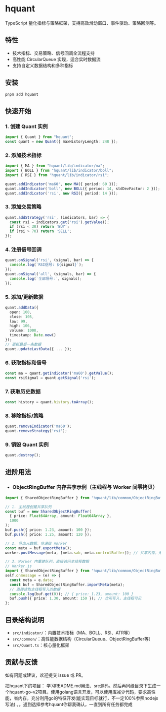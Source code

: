 
# hquant

TypeScript 量化指标与策略框架，支持高效滑动窗口、事件驱动、策略回测等。

## 特性
- 技术指标、交易策略、信号回调全流程支持
- 高性能 CircularQueue 实现，适合实时数据流
- 支持自定义数据结构和多种指标

## 安装
```bash
pnpm add hquant
```

## 快速开始

### 1. 创建 Quant 实例
```ts
import { Quant } from "hquant";
const quant = new Quant({ maxHistoryLength: 240 });
```

### 2. 添加技术指标
```ts
import { MA } from "hquant/lib/indicator/ma";
import { BOLL } from "hquant/lib/indicator/boll";
import { RSI } from "hquant/lib/indicator/rsi";

quant.addIndicator('ma60', new MA({ period: 60 }));
quant.addIndicator('boll', new BOLL({ period: 14, stdDevFactor: 2 }));
quant.addIndicator('rsi', new RSI({ period: 14 }));
```

### 3. 添加交易策略
```ts
quant.addStrategy('rsi', (indicators, bar) => {
  const rsi = indicators.get('rsi').getValue();
  if (rsi < 30) return 'BUY';
  if (rsi > 70) return 'SELL';
});
```

### 4. 注册信号回调
```ts
quant.onSignal('rsi', (signal, bar) => {
  console.log(`RSI信号: ${signal}`);
});
quant.onSignal('all', (signals, bar) => {
  console.log(`全部信号:`, signals);
});
```

### 5. 添加/更新数据
```ts
quant.addData({
  open: 100,
  close: 105,
  low: 99,
  high: 106,
  volume: 1000,
  timestamp: Date.now()
});
// 更新最后一条数据
quant.updateLastData({ ... });
```

### 6. 获取指标和信号
```ts
const ma = quant.getIndicator('ma60').getValue();
const rsiSignal = quant.getSignal('rsi');
```

### 7. 获取历史数据
```ts
const history = quant.history.toArray();
```

### 8. 移除指标/策略
```ts
quant.removeIndicator('ma60');
quant.removeStrategy('rsi');
```

### 9. 销毁 Quant 实例
```ts
quant.destroy();
```

## 进阶用法
- ### ObjectRingBuffer 内存共享示例（主线程与 Worker 间零拷贝）

```ts
import { SharedObjectRingBuffer } from "hquant/lib/common/ObjectRingBuffer";

// 1. 主线程创建共享队列
const buf = new SharedObjectRingBuffer(
  { price: Float64Array, amount: Float64Array },
  1000
);
buf.push({ price: 1.23, amount: 100 });
buf.push({ price: 1.25, amount: 120 });

// 2. 导出元数据，传递给 Worker
const meta = buf.exportMeta();
worker.postMessage(meta, [meta.sab, meta.controlBuffer]); // 共享内存，无拷贝

// 3. Worker 内重建队列，直接访问主线程数据
// Worker.js
import { SharedObjectRingBuffer } from "hquant/lib/common/ObjectRingBuffer";
self.onmessage = (e) => {
  const meta = e.data;
  const buf = SharedObjectRingBuffer.importMeta(meta);
  // 直接读取主线程写入的数据
  console.log(buf.get(0)); // { price: 1.23, amount: 100 }
  buf.push({ price: 1.30, amount: 150 }); // 也可写入，主线程可见
};
```


## 目录结构说明
- `src/indicator/`：内置技术指标（MA、BOLL、RSI、ATR等）
- `src/common/`：高性能数据结构（CircularQueue、ObjectRingBuffer等）
- `src/Quant.ts`：核心量化框架

## 贡献与反馈
如有问题或建议，欢迎提交 issue 或 PR。


把hquant下的项目： 学习README.md用法、src源码。然后再同级目录下生成一个hquant-go-v2项目。使用golang语言开发，可以使用库减少代码，要求高性能，省内存，充分利用go的特征开发(能实现目标就行，不一定100%参照nodejs写法) 。。遇到选择参考hquant你帮我确认，一直到所有任务都完成